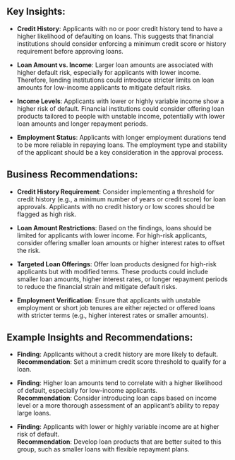 ## Key Insights:  
 
- **Credit History**: Applicants with no or poor credit history tend to have a higher likelihood of defaulting on loans. This suggests that financial institutions should consider enforcing a minimum credit score or history requirement before approving loans.

- **Loan Amount vs. Income**: Larger loan amounts are associated with higher default risk, especially for applicants with lower income. Therefore, lending institutions could introduce stricter limits on loan amounts for low-income applicants to mitigate default risks.

- **Income Levels**: Applicants with lower or highly variable income show a higher risk of default. Financial institutions could consider offering loan products tailored to people with unstable income, potentially with lower loan amounts and longer repayment periods.

- **Employment Status**: Applicants with longer employment durations tend to be more reliable in repaying loans. The employment type and stability of the applicant should be a key consideration in the approval process.

## Business Recommendations:

- **Credit History Requirement**: Consider implementing a threshold for credit history (e.g., a minimum number of years or credit score) for loan approvals. Applicants with no credit history or low scores should be flagged as high risk.

- **Loan Amount Restrictions**: Based on the findings, loans should be limited for applicants with lower income. For high-risk applicants, consider offering smaller loan amounts or higher interest rates to offset the risk.

- **Targeted Loan Offerings**: Offer loan products designed for high-risk applicants but with modified terms. These products could include smaller loan amounts, higher interest rates, or longer repayment periods to reduce the financial strain and mitigate default risks.

- **Employment Verification**: Ensure that applicants with unstable employment or short job tenures are either rejected or offered loans with stricter terms (e.g., higher interest rates or smaller amounts).

## Example Insights and Recommendations:

- **Finding**: Applicants without a credit history are more likely to default.  
  **Recommendation**: Set a minimum credit score threshold to qualify for a loan.

- **Finding**: Higher loan amounts tend to correlate with a higher likelihood of default, especially for low-income applicants.  
  **Recommendation**: Consider introducing loan caps based on income level or a more thorough assessment of an applicant’s ability to repay large loans.

- **Finding**: Applicants with lower or highly variable income are at higher risk of default.  
  **Recommendation**: Develop loan products that are better suited to this group, such as smaller loans with flexible repayment plans.
